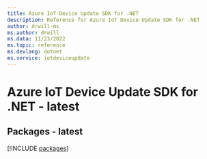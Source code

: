 ```yaml
---
title: Azure IoT Device Update SDK for .NET
description: Reference for Azure IoT Device Update SDK for .NET
author: drwill-ms
ms.author: drwill
ms.data: 11/23/2022
ms.topic: reference
ms.devlang: dotnet
ms.service: iotdeviceupdate
---
```

# Azure IoT Device Update SDK for .NET - latest
## Packages - latest
[!INCLUDE [packages](iot-device-update-index.md)]